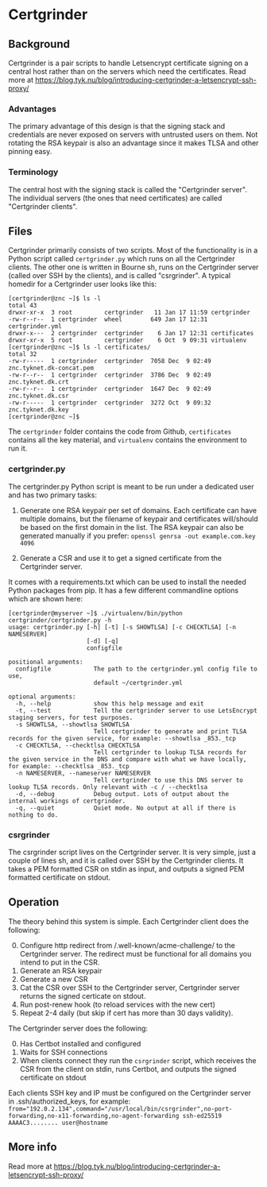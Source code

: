 # Certgrinder

## Background
Certgrinder is a pair scripts to handle Letsencrypt certificate signing on a central host rather than on the servers which need the certificates. Read more at https://blog.tyk.nu/blog/introducing-certgrinder-a-letsencrypt-ssh-proxy/

### Advantages
The primary advantage of this design is that the signing stack and credentials are never exposed on servers with untrusted users on them. Not rotating the RSA keypair is also an advantage since it makes TLSA and other pinning easy.

### Terminology
The central host with the signing stack is called the "Certgrinder server". The individual servers (the ones that need certificates) are called "Certgrinder clients".

## Files
Certgrinder primarily consists of two scripts. Most of the functionality is in a Python script called `certgrinder.py` which runs on all the Certgrinder clients. The other one is written in Bourne sh, runs on the Certgrinder server (called over SSH by the clients), and is called "csrgrinder". A typical homedir for a Certgrinder user looks like this:

    [certgrinder@znc ~]$ ls -l
    total 43
    drwxr-xr-x  3 root         certgrinder   11 Jan 17 11:59 certgrinder
    -rw-r--r--  1 certgrinder  wheel        649 Jan 17 12:31 certgrinder.yml
    drwxr-x---  2 certgrinder  certgrinder    6 Jan 17 12:31 certificates
    drwxr-xr-x  5 root         certgrinder    6 Oct  9 09:31 virtualenv
    [certgrinder@znc ~]$ ls -l certificates/
    total 32
    -rw-r-----  1 certgrinder  certgrinder  7058 Dec  9 02:49 znc.tyknet.dk-concat.pem
    -rw-r--r--  1 certgrinder  certgrinder  3786 Dec  9 02:49 znc.tyknet.dk.crt
    -rw-r--r--  1 certgrinder  certgrinder  1647 Dec  9 02:49 znc.tyknet.dk.csr
    -rw-r-----  1 certgrinder  certgrinder  3272 Oct  9 09:32 znc.tyknet.dk.key
    [certgrinder@znc ~]$

The `certgrinder` folder contains the code from Github, `certificates` contains all the key material, and `virtualenv` contains the environment to run it.

### certgrinder.py
The certgrinder.py Python script is meant to be run under a dedicated user and has two primary tasks:

1. Generate one RSA keypair per set of domains. Each certificate can have multiple domains, but the filename of keypair and certificates will/should be based on the first domain in the list. The RSA keypair can also be generated manually if you prefer:
`openssl genrsa -out example.com.key 4096`

2. Generate a CSR and use it to get a signed certificate from the Certgrinder server.

It comes with a requirements.txt which can be used to install the needed Python packages from pip. It has a few different commandline options which are shown here:

    [certgrinder@myserver ~]$ ./virtualenv/bin/python certgrinder/certgrinder.py -h
    usage: certgrinder.py [-h] [-t] [-s SHOWTLSA] [-c CHECKTLSA] [-n NAMESERVER]
                          [-d] [-q]
                          configfile

    positional arguments:
      configfile            The path to the certgrinder.yml config file to use,
                            default ~/certgrinder.yml

    optional arguments:
      -h, --help            show this help message and exit
      -t, --test            Tell the certgrinder server to use LetsEncrypt staging servers, for test purposes.
      -s SHOWTLSA, --showtlsa SHOWTLSA
                            Tell certgrinder to generate and print TLSA records for the given service, for example: --showtlsa _853._tcp
      -c CHECKTLSA, --checktlsa CHECKTLSA
                            Tell certgrinder to lookup TLSA records for the given service in the DNS and compare with what we have locally, for example: --checktlsa _853._tcp
      -n NAMESERVER, --nameserver NAMESERVER
                            Tell certgrinder to use this DNS server to lookup TLSA records. Only relevant with -c / --checktlsa
      -d, --debug           Debug output. Lots of output about the internal workings of certgrinder.
      -q, --quiet           Quiet mode. No output at all if there is nothing to do.


### csrgrinder
The csrgrinder script lives on the Certgrinder server. It is very simple, just a couple of lines sh, and it is called over SSH by the Certgrinder clients. It takes a PEM formatted CSR on stdin as input, and outputs a signed PEM formatted certificate on stdout.

## Operation
The theory behind this system is simple. Each Certgrinder client does the following:

0. Configure http redirect from /.well-known/acme-challenge/ to the Certgrinder server. The redirect must be functional for all domains you intend to put in the CSR.
1. Generate an RSA keypair
2. Generate a new CSR
3. Cat the CSR over SSH to the Certgrinder server, Certgrinder server returns the signed certicate on stdout.
4. Run post-renew hook (to reload services with the new cert)
5. Repeat 2-4 daily (but skip if cert has more than 30 days validity).

The Certgrinder server does the following:

0. Has Certbot installed and configured
1. Waits for SSH connections
2. When clients connect they run the `csrgrinder` script, which receives the CSR from the client on stdin, runs Certbot, and outputs the signed certificate on stdout

Each clients SSH key and IP must be configured on the Certgrinder server in .ssh/authorized_keys, for example:
`from="192.0.2.134",command="/usr/local/bin/csrgrinder",no-port-forwarding,no-x11-forwarding,no-agent-forwarding ssh-ed25519 AAAAC3........ user@hostname`

## More info
Read more at https://blog.tyk.nu/blog/introducing-certgrinder-a-letsencrypt-ssh-proxy/

